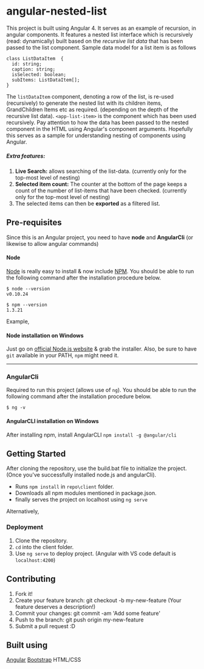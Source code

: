 # angular-nested-list
This project is built using Angular 4. It serves as an example of recursion, in angular components. 
It features a nested list interface which is recursively (read: dynamically) built based on the *recursive list data* that has been passed to the list component. Sample data model for a list item is as follows
```
class ListDataItem  {
  id: string;
  caption: string;
  isSelected: boolean;
  subItems: ListDataItem[];
}

```
The `listDataItem` component, denoting a row of the list, is re-used (recursively) to generate the nested list with its children items, GrandChildren Items etc as required. (depending on the depth of the recursive list data). `<app-list-item>` is the component which has been used recursively. Pay attention to how the data has been passed to the nested component in the HTML using Angular's component arguments. Hopefully this serves as a sample for understanding nesting of components using Angular.

##### Extra features:
1. **Live Search:** allows searching of the list-data. (currently only for the top-most level of nesting)
2. **Selected item count:** The counter at the bottom of the page keeps a count of the number of list-items that have been checked. (currently only for the top-most level of nesting)
3. The selected items can then be **exported** as a filtered list.

## Pre-requisites
Since this is an Angular project, you need to have **node** and **AngularCli** (or likewise to allow angular commands)
#### Node

[Node](http://nodejs.org/) is really easy to install & now include [NPM](https://npmjs.org/).
You should be able to run the following command after the installation procedure
below.

    $ node --version
    v0.10.24

    $ npm --version
    1.3.21
Example,
#### Node installation on Windows

Just go on [official Node.js website](http://nodejs.org/) & grab the installer.
Also, be sure to have `git` available in your PATH, `npm` might need it.

---
### AngularCli
Required to run this project (allows use of `ng`). You should be able to run the following command after the installation procedure
below.

    $ ng -v
    
#### AngularCLI installation on Windows

After installing npm, install AngularCLI 
  `npm install -g @angular/cli`
## Getting Started
After cloning the repository, use the build.bat file to initialize the project. (Once you've successfully installed node.js and angularCli).
+ Runs `npm install` in `repo\client` folder.
+ Downloads all npm modules mentioned in package.json.
+ finally serves the project on localhost using `ng serve`

Alternatively,
### Deployment
1. Clone the repository.
2. `cd` into the client folder.
3. Use `ng serve` to deploy project. (Angular with VS code default is `localhost:4200`)
## Contributing
1. Fork it!
2. Create your feature branch: git checkout -b my-new-feature (Your feature deserves a description!)
3. Commit your changes: git commit -am 'Add some feature'
4. Push to the branch: git push origin my-new-feature
5. Submit a pull request :D
## Built using
[Angular](https://angular.io/)
[Bootstrap](https://v4-alpha.getbootstrap.com/)
HTML/CSS
